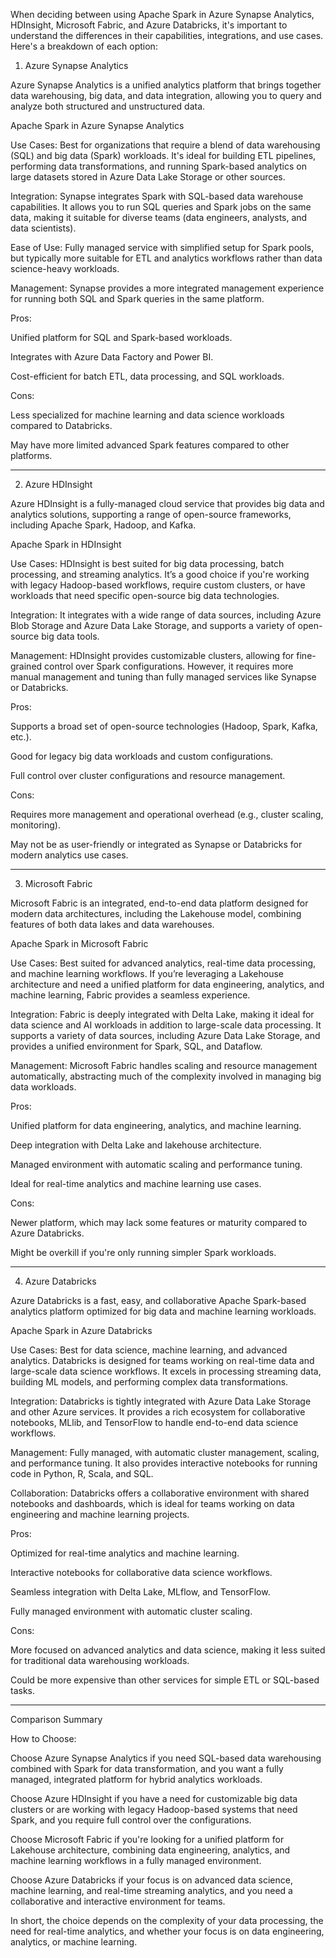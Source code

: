When deciding between using Apache Spark in Azure Synapse Analytics, HDInsight, Microsoft Fabric, and Azure Databricks, it's important to understand the differences in their capabilities, integrations, and use cases. Here's a breakdown of each option:

1. Azure Synapse Analytics

Azure Synapse Analytics is a unified analytics platform that brings together data warehousing, big data, and data integration, allowing you to query and analyze both structured and unstructured data.

Apache Spark in Azure Synapse Analytics

Use Cases: Best for organizations that require a blend of data warehousing (SQL) and big data (Spark) workloads. It's ideal for building ETL pipelines, performing data transformations, and running Spark-based analytics on large datasets stored in Azure Data Lake Storage or other sources.

Integration: Synapse integrates Spark with SQL-based data warehouse capabilities. It allows you to run SQL queries and Spark jobs on the same data, making it suitable for diverse teams (data engineers, analysts, and data scientists).

Ease of Use: Fully managed service with simplified setup for Spark pools, but typically more suitable for ETL and analytics workflows rather than data science-heavy workloads.

Management: Synapse provides a more integrated management experience for running both SQL and Spark queries in the same platform.


Pros:

Unified platform for SQL and Spark-based workloads.

Integrates with Azure Data Factory and Power BI.

Cost-efficient for batch ETL, data processing, and SQL workloads.


Cons:

Less specialized for machine learning and data science workloads compared to Databricks.

May have more limited advanced Spark features compared to other platforms.



---

2. Azure HDInsight

Azure HDInsight is a fully-managed cloud service that provides big data and analytics solutions, supporting a range of open-source frameworks, including Apache Spark, Hadoop, and Kafka.

Apache Spark in HDInsight

Use Cases: HDInsight is best suited for big data processing, batch processing, and streaming analytics. It’s a good choice if you're working with legacy Hadoop-based workflows, require custom clusters, or have workloads that need specific open-source big data technologies.

Integration: It integrates with a wide range of data sources, including Azure Blob Storage and Azure Data Lake Storage, and supports a variety of open-source big data tools.

Management: HDInsight provides customizable clusters, allowing for fine-grained control over Spark configurations. However, it requires more manual management and tuning than fully managed services like Synapse or Databricks.


Pros:

Supports a broad set of open-source technologies (Hadoop, Spark, Kafka, etc.).

Good for legacy big data workloads and custom configurations.

Full control over cluster configurations and resource management.


Cons:

Requires more management and operational overhead (e.g., cluster scaling, monitoring).

May not be as user-friendly or integrated as Synapse or Databricks for modern analytics use cases.



---

3. Microsoft Fabric

Microsoft Fabric is an integrated, end-to-end data platform designed for modern data architectures, including the Lakehouse model, combining features of both data lakes and data warehouses.

Apache Spark in Microsoft Fabric

Use Cases: Best suited for advanced analytics, real-time data processing, and machine learning workflows. If you’re leveraging a Lakehouse architecture and need a unified platform for data engineering, analytics, and machine learning, Fabric provides a seamless experience.

Integration: Fabric is deeply integrated with Delta Lake, making it ideal for data science and AI workloads in addition to large-scale data processing. It supports a variety of data sources, including Azure Data Lake Storage, and provides a unified environment for Spark, SQL, and Dataflow.

Management: Microsoft Fabric handles scaling and resource management automatically, abstracting much of the complexity involved in managing big data workloads.


Pros:

Unified platform for data engineering, analytics, and machine learning.

Deep integration with Delta Lake and lakehouse architecture.

Managed environment with automatic scaling and performance tuning.

Ideal for real-time analytics and machine learning use cases.


Cons:

Newer platform, which may lack some features or maturity compared to Azure Databricks.

Might be overkill if you're only running simpler Spark workloads.



---

4. Azure Databricks

Azure Databricks is a fast, easy, and collaborative Apache Spark-based analytics platform optimized for big data and machine learning workloads.

Apache Spark in Azure Databricks

Use Cases: Best for data science, machine learning, and advanced analytics. Databricks is designed for teams working on real-time data and large-scale data science workflows. It excels in processing streaming data, building ML models, and performing complex data transformations.

Integration: Databricks is tightly integrated with Azure Data Lake Storage and other Azure services. It provides a rich ecosystem for collaborative notebooks, MLlib, and TensorFlow to handle end-to-end data science workflows.

Management: Fully managed, with automatic cluster management, scaling, and performance tuning. It also provides interactive notebooks for running code in Python, R, Scala, and SQL.

Collaboration: Databricks offers a collaborative environment with shared notebooks and dashboards, which is ideal for teams working on data engineering and machine learning projects.


Pros:

Optimized for real-time analytics and machine learning.

Interactive notebooks for collaborative data science workflows.

Seamless integration with Delta Lake, MLflow, and TensorFlow.

Fully managed environment with automatic cluster scaling.


Cons:

More focused on advanced analytics and data science, making it less suited for traditional data warehousing workloads.

Could be more expensive than other services for simple ETL or SQL-based tasks.



---

Comparison Summary

How to Choose:

Choose Azure Synapse Analytics if you need SQL-based data warehousing combined with Spark for data transformation, and you want a fully managed, integrated platform for hybrid analytics workloads.

Choose Azure HDInsight if you have a need for customizable big data clusters or are working with legacy Hadoop-based systems that need Spark, and you require full control over the configurations.

Choose Microsoft Fabric if you're looking for a unified platform for Lakehouse architecture, combining data engineering, analytics, and machine learning workflows in a fully managed environment.

Choose Azure Databricks if your focus is on advanced data science, machine learning, and real-time streaming analytics, and you need a collaborative and interactive environment for teams.


In short, the choice depends on the complexity of your data processing, the need for real-time analytics, and whether your focus is on data engineering, analytics, or machine learning.

